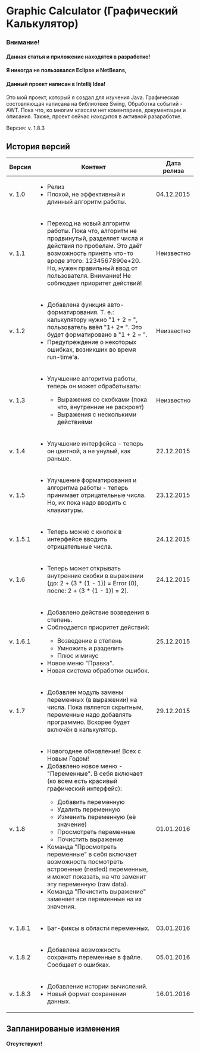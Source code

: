 # Graphic Calculator (Графический Калькулятор)

### **Внимание!**
#### Данная статья и приложение находятся в разработке!
#### Я никогда не пользовался Eclipse и NetBeans,
#### Данный проект написан в Intellij Idea!

Это мой проект, который я создал для изучения Java. 
Графическая состовляющая написана на библиотеке Swing, 
Обработка событий - AWT. 
Пока что, ко многим классам нет коментариев, документации и описания. 
Также, проект сейчас находится в активной разаработке.

Версия: v. 1.8.3

## История версий

|  Версия  | Контент | Дата релиза |
|----------|---------|-------------|
| v. 1.0   | <ul><li>Релиз</li><li>Плохой, не эффективный и длинный алгоритм работы.</li></ul> | 04.12.2015 |
| v. 1.1   | <ul><li>Переход на новый алгоритм работы. Пока что, алгоритм не продвинутый, разделяет числа и действия по пробелам. Это даёт возможность принять что-то вроде этого: 1234567890e+20. Но, нужен правильный ввод от пользователя. Внимание! Не соблюдает приоритет действий!</li></ul> | Неизвестно |
| v. 1.2   | <ul><li>Добавлена функция авто-форматирования. Т. е.: калькулятору нужно "1 + 2 = ", пользователь ввёл "1+ 2= ". Это  будет форматировано в "1 + 2 = ".</li><li>Предупреждение о некоторых ошибках, возникших во время run-time'а.</li></ul> | Неизвестно |
| v. 1.3   | <ul><li>Улучшение алгоритма работы, теперь он может обрабатывать: </li><ul><li>Выражения со скобками (пока что, внутренние не раскроет)</li><li>Выражения с несколькими действиями</li></ul></ul> | Неизвестно |
| v. 1.4   | <ul><li>Улучшение интерфейса - теперь он цветной, а не унулый, как раньше.</li></ul> | 22.12.2015 |
| v. 1.5   | <ul><li>Улучшение форматирования и алгоритма работы - теперь принимает отрицательные числа. Но, их пока надо вводить с клавиатуры.</ul></li> | 23.12.2015 |
| v. 1.5.1 | <ul><li>Теперь можно с кнопок в интерфейсе вводить отрицательные числа.</ul></li> | 24.12.2015 |
| v. 1.6   | <ul><li>Теперь может открывать внутренние скобки в выражении (до: 2 + (3 * (1 - 1)) = Error (0), после: 2 + (3 * (1 - 1)) = 2).</ul></li> | 24.12.2015 |
| v. 1.6.1 | <ul><li>Добавлено действие возведения в степень.</li><li>Соблюдается приоритет действий:</li><ul><li>Возведение в степень</li><li>Умножить и разделить</li><li>Плюс и минус</li></ul></li><li>Новое меню "Правка".</li><li>Новая система обработки ошибок.</l></ul> | 25.12.2015 |
| v. 1.7   | <ul><li>Добавлен модуль замены переменных (в выражении) на числа. Пока является скрытным, переменные надо добавлять программно. Вскорее будет включён в калькулятор.</li></ul> | 29.12.2015 |
| v. 1.8   | <ul><li>Новогоднее обновление! Всех с Новым Годом!</li><li>Добавлено новое меню - "Переменные". В себя включает (ко всем есть красивый графический интерфейс):</li><ul><li>Добавить переменную</li><li>Удалить переменную</li><li>Изменить переменную (её значение)</li><li>Просмотреть переменные</li><li>Почистить выражение</li></ul><li>Команда "Просмотреть переменные" в себя включает возможность посмотреть встроенные (nested) переменные, и может показать, на что заменит эту переменную (raw data).</li><li>Команда "Почистить выражение" заменяет все переменные на их значения.</li></ul> | 01.01.2016 |
| v. 1.8.1 | <ul><li>Баг-фиксы в области переменных.</li></ul> | 03.01.2016 |
| v. 1.8.2 | <ul><li>Добавлена возможность сохранять переменные в файле. Сообщает о ошибках.</li></ul> | 05.01.2016 |
| v. 1.8.3 | <ul><li>Добавление истории вычислений.</li><li>Новый формат сохранения данных.</li></ul> | 16.01.2016 |

## Запланированые изменения

#### Отсутствуют!